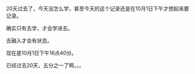 20天过去了，今天没怎么学，甚至今天的这个记录还是在10月1日下午才想起来要记录。

确实只有去学，才会学进去。

去融入才会有状态。

现在是10月1日下午16点40分。

已经过去20天，五分之一了啊。。。
